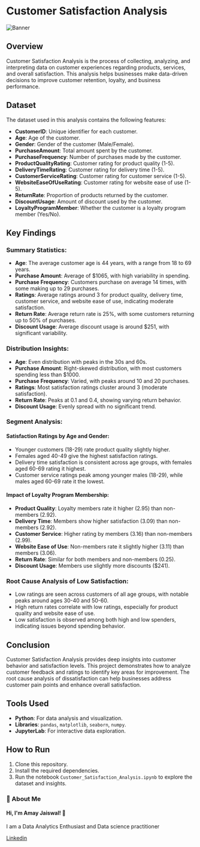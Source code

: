 # Customer Satisfaction Analysis
![Banner](https://static-blog.omniconvert.com/blog/wp-content/uploads/2024/07/09094340/1610950510043-800x400.png)

## Overview
Customer Satisfaction Analysis is the process of collecting, analyzing, and interpreting data on customer experiences regarding products, services, and overall satisfaction. This analysis helps businesses make data-driven decisions to improve customer retention, loyalty, and business performance.

## Dataset
The dataset used in this analysis contains the following features:
- **CustomerID**: Unique identifier for each customer.
- **Age**: Age of the customer.
- **Gender**: Gender of the customer (Male/Female).
- **PurchaseAmount**: Total amount spent by the customer.
- **PurchaseFrequency**: Number of purchases made by the customer.
- **ProductQualityRating**: Customer rating for product quality (1-5).
- **DeliveryTimeRating**: Customer rating for delivery time (1-5).
- **CustomerServiceRating**: Customer rating for customer service (1-5).
- **WebsiteEaseOfUseRating**: Customer rating for website ease of use (1-5).
- **ReturnRate**: Proportion of products returned by the customer.
- **DiscountUsage**: Amount of discount used by the customer.
- **LoyaltyProgramMember**: Whether the customer is a loyalty program member (Yes/No).

## Key Findings

### Summary Statistics:
- **Age**: The average customer age is 44 years, with a range from 18 to 69 years.
- **Purchase Amount**: Average of $1065, with high variability in spending.
- **Purchase Frequency**: Customers purchase on average 14 times, with some making up to 29 purchases.
- **Ratings**: Average ratings around 3 for product quality, delivery time, customer service, and website ease of use, indicating moderate satisfaction.
- **Return Rate**: Average return rate is 25%, with some customers returning up to 50% of purchases.
- **Discount Usage**: Average discount usage is around $251, with significant variability.

### Distribution Insights:
- **Age**: Even distribution with peaks in the 30s and 60s.
- **Purchase Amount**: Right-skewed distribution, with most customers spending less than $1000.
- **Purchase Frequency**: Varied, with peaks around 10 and 20 purchases.
- **Ratings**: Most satisfaction ratings cluster around 3 (moderate satisfaction).
- **Return Rate**: Peaks at 0.1 and 0.4, showing varying return behavior.
- **Discount Usage**: Evenly spread with no significant trend.

### Segment Analysis:
#### Satisfaction Ratings by Age and Gender:
- Younger customers (18-29) rate product quality slightly higher.
- Females aged 40-49 give the highest satisfaction ratings.
- Delivery time satisfaction is consistent across age groups, with females aged 60-69 rating it highest.
- Customer service ratings peak among younger males (18-29), while males aged 60-69 rate it the lowest.

#### Impact of Loyalty Program Membership:
- **Product Quality**: Loyalty members rate it higher (2.95) than non-members (2.92).
- **Delivery Time**: Members show higher satisfaction (3.09) than non-members (2.92).
- **Customer Service**: Higher rating by members (3.16) than non-members (2.99).
- **Website Ease of Use**: Non-members rate it slightly higher (3.11) than members (3.06).
- **Return Rate**: Similar for both members and non-members (0.25).
- **Discount Usage**: Members use slightly more discounts ($241).

### Root Cause Analysis of Low Satisfaction:
- Low ratings are seen across customers of all age groups, with notable peaks around ages 30-40 and 50-60.
- High return rates correlate with low ratings, especially for product quality and website ease of use.
- Low satisfaction is observed among both high and low spenders, indicating issues beyond spending behavior.

## Conclusion
Customer Satisfaction Analysis provides deep insights into customer behavior and satisfaction levels. This project demonstrates how to analyze customer feedback and ratings to identify key areas for improvement. The root cause analysis of dissatisfaction can help businesses address customer pain points and enhance overall satisfaction.

## Tools Used
- **Python**: For data analysis and visualization.
- **Libraries**: `pandas`, `matplotlib`, `seaborn`, `numpy`.
- **JupyterLab**: For interactive data exploration.

## How to Run
1. Clone this repository.
2. Install the required dependencies.
3. Run the notebook `Customer_Satisfaction_Analysis.ipynb` to explore the dataset and insights.

### 🚀 About Me
#### Hi, I'm Amay Jaiswal! 👋
I am a Data Analytics Enthusiast and  Data science practitioner

[Linkedin](https://www.linkedin.com/in/heyamay/)

